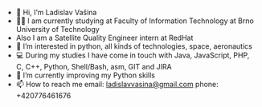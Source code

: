 - 👋 Hi, I’m Ladislav Vašina
- :man_student: I am currently studying at Faculty of Information Technology at Brno University of Technology
- Also I am a Satellite Quality Engineer intern at RedHat
- 👀 I’m interested in python, all kinds of technologies, space, aeronautics
- :computer: During my studies I have come in touch with Java, JavaScript, PHP, C, C++, Python, Shell/Bash, asm, GIT and JIRA
- 🌱 I’m currently improving my Python skills
- 📫 How to reach me 
     email: ladislavvasina@gmail.com
     phone: +420776461676

<!---
LadislavVasina1/LadislavVasina1 is a ✨ special ✨ repository because its `README.md` (this file) appears on your GitHub profile.
You can click the Preview link to take a look at your changes.
--->
